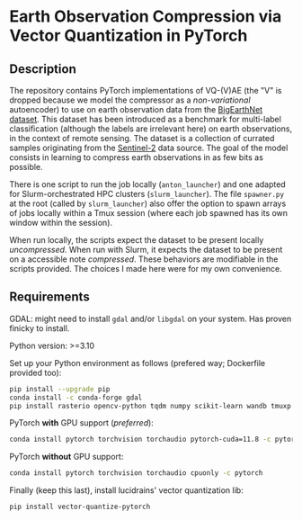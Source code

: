 # Earth Observation Compression via Vector Quantization in PyTorch

## Description

The repository contains PyTorch implementations of VQ-(V)AE
(the "V" is dropped because we model the compressor as
a _non-variational_ autoencoder)
to use on earth observation data from the [BigEarthNet dataset](https://bigearth.net/).
This dataset has been introduced as a benchmark
for multi-label classification (although the labels are irrelevant here)
on earth observations, in the context of remote sensing.
The dataset is a collection of currated samples
originating from the [Sentinel-2](https://en.wikipedia.org/wiki/Sentinel-2) data source.
The goal of the model consists in learning to compress earth observations
in as few bits as possible.

There is one script to run the job locally (`anton_launcher`)
and one adapted for Slurm-orchestrated HPC clusters (`slurm_launcher`).
The file `spawner.py` at the root (called by `slurm_launcher`)
also offer the option to spawn arrays of jobs locally within a Tmux session
(where each job spawned has its own window within the session).

When run locally, the scripts expect the dataset to be present locally _uncompressed_.
When run with Slurm, it expects the dataset to be present on a accessible note _compressed_.
These behaviors are modifiable in the scripts provided.
The choices I made here were for my own convenience.

## Requirements

GDAL: might need to install `gdal` and/or `libgdal` on your system.
Has proven finicky to install.

Python version: >=3.10

Set up your Python environment as follows (prefered way; Dockerfile provided too):
```bash
pip install --upgrade pip
conda install -c conda-forge gdal
pip install rasterio opencv-python tqdm numpy scikit-learn wandb tmuxp tabulate
```
PyTorch __with__ GPU support (_preferred_):
```bash
conda install pytorch torchvision torchaudio pytorch-cuda=11.8 -c pytorch -c nvidia
```
PyTorch __without__ GPU support:
```bash
conda install pytorch torchvision torchaudio cpuonly -c pytorch
```

Finally (keep this last), install lucidrains' vector quantization lib:
```bash
pip install vector-quantize-pytorch
```

